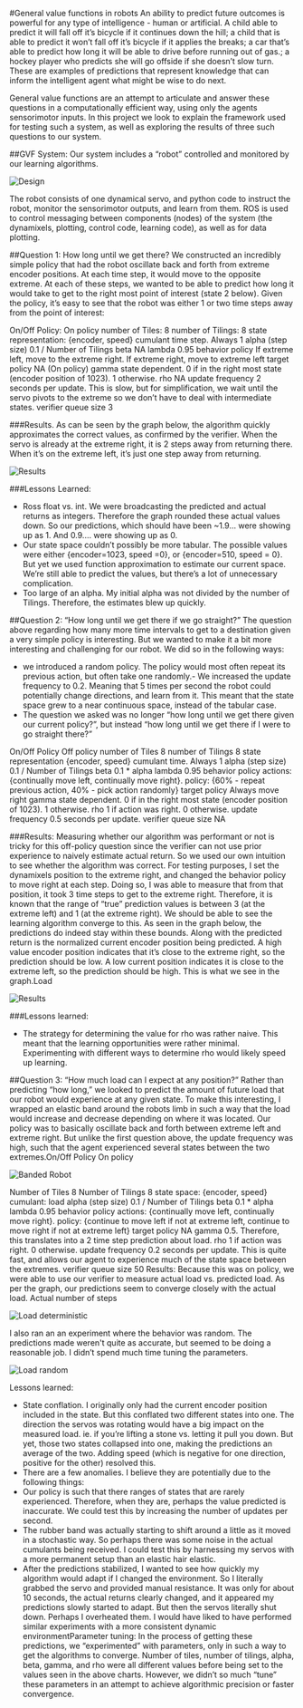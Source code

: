 #General value functions in robots
An ability to predict future outcomes is powerful for any type of intelligence - human or artificial. A child able to predict it will fall off it’s bicycle if it continues down the hill; a child that is able to predict it won’t fall off it’s bicycle if it applies the breaks; a car that’s able to predict how long it will be able to drive before running out of gas.; a hockey player who predicts she will go offside if she doesn’t slow turn. These are examples of predictions that represent knowledge that can inform the intelligent agent what might be wise to do next.

General value functions are an attempt to articulate and answer these questions in a computationally efficient way, using only the agents sensorimotor inputs. In this project we look to explain the framework used for testing such a system, as well as exploring the results of three such questions to our system.

##GVF System:
Our system includes a “robot” controlled and monitored by our learning algorithms.

![Design](Images/Design.png)

The robot consists of one dynamical servo, and python code to instruct the robot, monitor the sensorimotor outputs, and learn from them. ROS is used to control messaging between components (nodes) of the system (the dynamixels, plotting, control code, learning code), as well as for data plotting.

##Question 1: How long until we get there?
We constructed an incredibly simple policy that had the robot oscillate back and forth from extreme encoder positions. At each time step, it would move to the opposite extreme. At each of these steps, we wanted to be able to predict how long it would take to get to the right most point of interest (state 2 below). Given the policy, it’s easy to see that the robot was either 1 or two time steps away from the point of interest:

On/Off Policy: On policy
number of Tiles: 8
number of Tilings: 8
state representation: {encoder, speed}
cumulant time step. Always 1
alpha (step size) 0.1 / Number of Tilings
beta NA
lambda 0.95
behavior policy If extreme left, move to the extreme right. If extreme right, move to extreme left
target policy NA (On policy)
gamma state dependent. 0 if in the right most state (encoder position of 1023). 1
otherwise.
rho NA
update frequency 2 seconds per update. This is slow, but for simplification, we wait until the
servo pivots to the extreme so we don’t have to deal with intermediate states.
verifier queue size 3

###Results.
As can be seen by the graph below, the algorithm quickly approximates the correct values, as confirmed by the verifier. When the servo is already at the extreme right, it is 2 steps away from returning there. When it’s on the extreme left, it’s just one step away from returning.

![Results](Graphs/StepsToEndOnPolicy/PostHocGraph.png)

###Lessons Learned:
- Ross float vs. int. We were broadcasting the predicted and actual returns as integers. Therefore the graph rounded these actual values down. So our predictions, which should have been ~1.9... were showing up as 1. And 0.9.... were showing up as 0.
- Our state space couldn’t possibly be more tabular. The possible values were either {encoder=1023, speed =0}, or {encoder=510, speed = 0}. But yet we used function approximation to estimate our current space. We’re still able to predict the values, but there’s a lot of unnecessary complication.
- Too large of an alpha. My initial alpha was not divided by the number of Tilings. Therefore, the estimates blew up quickly.

##Question 2: “How long until we get there if we go straight?”
The question above regarding how many more time intervals to get to a destination given a very simple policy is interesting. But we wanted to make it a bit more interesting and challenging for our robot. We did so in the following ways:
- we introduced a random policy. The policy would most often repeat its previous action, but often take one randomly.- We increased the update frequency to 0.2. Meaning that 5 times per second the robot could potentially change directions, and learn from it. This meant that the state space grew to a near continuous space, instead of the tabular case.
- The question we asked was no longer “how long until we get there given our current policy?”, but instead “how long until we get there if I were to go straight there?”

On/Off Policy Off policy
number of Tiles 8
number of Tilings 8
state representation {encoder, speed}
cumulant time. Always 1
alpha (step size) 0.1 / Number of Tilings
beta 0.1 * alpha
lambda 0.95
behavior policy actions: {continually move left, continually move right}. policy: {60% - repeat
previous action, 40% - pick action randomly}
target policy Always move right
gamma state dependent. 0 if in the right most state (encoder position of 1023). 1
otherwise.
rho 1 if action was right. 0 otherwise.
update frequency 0.5 seconds per update.
verifier queue size NA

###Results:
Measuring whether our algorithm was performant or not is tricky for this off-policy question since the verifier can not use prior experience to naively estimate actual return. So we used our own intuition to see whether the algorithm was correct. For testing purposes, I set the dynamixels position to the extreme right, and changed the behavior policy to move right at each step. Doing so, I was able to measure that from that position, it took 3 time steps to get to the extreme right. Therefore, it is known that the range of “true” prediction values is between 3 (at the extreme left) and 1 (at the extreme right). We should be able to see the learning algorithm converge to this. As seen in the graph below, the predictions do indeed stay within these bounds. Along with the predicted return is the normalized current encoder position being predicted. A high value encoder position indicates that it’s close to the extreme right, so the prediction should be low. A low current position indicates it is close to the extreme left, so the prediction should be high. This is what we see in the graph.Load

![Results](Graphs/StepsToEndOffPolicy/BetterImagepng.png)

###Lessons learned:
- The strategy for determining the value for rho was rather naive. This meant that the learning opportunities were rather minimal. Experimenting with different ways to determine rho would likely speed up learning.

##Question 3: “How much load can I expect at any position?”
Rather than predicting “how long,” we looked to predict the amount of future load that our robot would experience at any given state. To make this interesting, I wrapped an elastic band around the robots limb in such a way that the load would increase and decrease depending on where it was located. Our policy was to basically oscillate back and forth between extreme left and extreme right. But unlike the first question above, the update frequency was high, such that the agent experienced several states between the two extremes.On/Off Policy On policy

![Banded Robot](Images/RobotElastic.png)

Number of Tiles 8
Number of Tilings 8
state space: {encoder, speed}
cumulant: load
alpha (step size) 0.1 / Number of Tilings
beta 0.1 * alpha
lambda 0.95
behavior policy actions: {continually move left, continually move right}. policy: {continue to
move left if not at extreme left, continue to move right if not at extreme left}
target policy NA
gamma 0.5. Therefore, this translates into a 2 time step prediction about load.
rho 1 if action was right. 0 otherwise.
update frequency 0.2 seconds per update. This is quite fast, and allows our agent to experience
much of the state space between the extremes.
verifier queue size 50
Results:
Because this was on policy, we were able to use our verifier to measure actual load vs.
predicted load. As per the graph, our predictions seem to converge closely with the actual load.
Actual number of steps

![Load deterministic](Grahps/PredictedLoad/LoadDeterministicPolicy.png)

I also ran an an experiment where the behavior was random. The predictions made weren't quite as accurate, but seemed to be doing a reasonable job. I didn’t spend much time tuning the parameters.

![Load random](Grahps/PredictedLoad/LoadRandomPolicy.png)

Lessons learned:
- State conflation. I originally only had the current encoder position included in the state. But this conflated two different states into one. The direction the servos was rotating would have a big impact on the measured load. ie. if you’re lifting a stone vs. letting it pull you down. But yet, those two states collapsed into one, making the predictions an average of the two. Adding speed (which is negative for one direction, positive for the other) resolved this.
- There are a few anomalies. I believe they are potentially due to the following things:
- Our policy is such that there ranges of states that are rarely experienced. Therefore, when they are, perhaps the value predicted is inaccurate. We could test this by increasing the number of updates per second.
- The rubber band was actually starting to shift around a little as it moved in a stochastic way. So perhaps there was some noise in the actual cumulants being received. I could test this by harnessing my servos with a more permanent setup than an elastic hair elastic.
- After the predictions stabilized, I wanted to see how quickly my algorithm would adapt if I changed the environment. So I literally grabbed the servo and provided manual resistance. It was only for about 10 seconds, the actual returns clearly changed, and it appeared my predictions slowly started to adapt. But then the servos literally shut down. Perhaps I overheated them. I would have liked to have performed similar experiments with a more consistent dynamic environmentParameter tuning: In the process of getting these predictions, we “experimented” with parameters, only in such a way to get the algorithms to converge. Number of tiles, number of tilings, alpha, beta, gamma, and rho were all different values before being set to the values seen in the above charts. However, we didn’t so much “tune” these parameters in an attempt to achieve algorithmic precision or faster convergence.
    